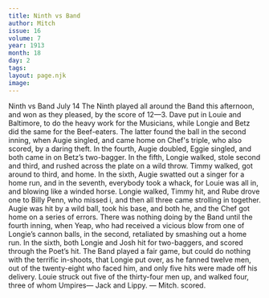 ```yaml
---
title: Ninth vs Band
author: Mitch
issue: 16
volume: 7
year: 1913
month: 18
day: 2
tags:
layout: page.njk
image:
---
```

Ninth vs Band    July 14    The Ninth played all around the Band this afternoon, and won as they pleased, by the score of 12—3. Dave put in Louie and Baltimore, to do the heavy work for the Musicians, while Longie and Betz did the same for the Beef-eaters. The latter found the ball in the second inning, when Augie singled, and came home on Chef's triple, who also scored, by a daring theft. In the fourth, Augie doubled, Eggie singled, and both came in on Betz’s two-bagger. In the fifth, Longie walked, stole second and third, and rushed across the plate on a wild throw. Timmy walked, got around to third, and home. In the sixth, Augie swatted out a singer for a home run, and in the seventh, everybody took a whack, for Louie was all in, and blowing like a winded horse. Longie walked, Timmy hit, and Rube drove one to Billy Penn, who missed i, and then all three came strolling in together. Augie was hit by a wild ball, took his base, and both he, and the Chef got home on a series of errors. There was nothing doing by the Band until the fourth inning, when Yeap, who had received a vicious blow from one of Longie’s cannon balls, in the second, retaliated by smashing out a home run. In the sixth, both Longie and Josh hit for two-baggers, and scored through the Poet’s hit. The Band played a fair game, but could do nothing with the terrific in-shoots, that Longie put over, as he fanned twelve men, out of the twenty-eight who faced him, and only five hits were made off his delivery. Louie struck out five of the thirty-four men up, and walked four, three of whom Umpires— Jack and Lippy. — Mitch. scored. 
